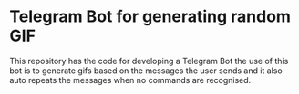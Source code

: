 <h1>Telegram Bot for generating random GIF</h1>

This repository has the code for developing a Telegram Bot the use of this bot is to generate gifs based on the messages the user sends and it also auto repeats the messages when no commands are recognised.
